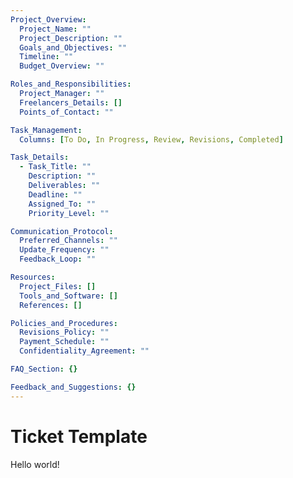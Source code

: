 ```yaml
---
Project_Overview:
  Project_Name: ""
  Project_Description: ""
  Goals_and_Objectives: ""
  Timeline: ""
  Budget_Overview: ""

Roles_and_Responsibilities:
  Project_Manager: ""
  Freelancers_Details: []
  Points_of_Contact: ""

Task_Management:
  Columns: [To Do, In Progress, Review, Revisions, Completed]

Task_Details:
  - Task_Title: ""
    Description: ""
    Deliverables: ""
    Deadline: ""
    Assigned_To: ""
    Priority_Level: ""

Communication_Protocol:
  Preferred_Channels: ""
  Update_Frequency: ""
  Feedback_Loop: ""

Resources:
  Project_Files: []
  Tools_and_Software: []
  References: []

Policies_and_Procedures:
  Revisions_Policy: ""
  Payment_Schedule: ""
  Confidentiality_Agreement: ""

FAQ_Section: {}

Feedback_and_Suggestions: {}
---
```


# Ticket Template

Hello world!
